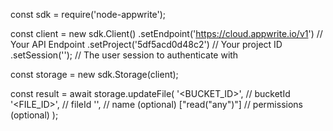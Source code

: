 const sdk = require('node-appwrite');

const client = new sdk.Client()
    .setEndpoint('https://cloud.appwrite.io/v1') // Your API Endpoint
    .setProject('5df5acd0d48c2') // Your project ID
    .setSession(''); // The user session to authenticate with

const storage = new sdk.Storage(client);

const result = await storage.updateFile(
    '<BUCKET_ID>', // bucketId
    '<FILE_ID>', // fileId
    '<NAME>', // name (optional)
    ["read("any")"] // permissions (optional)
);
